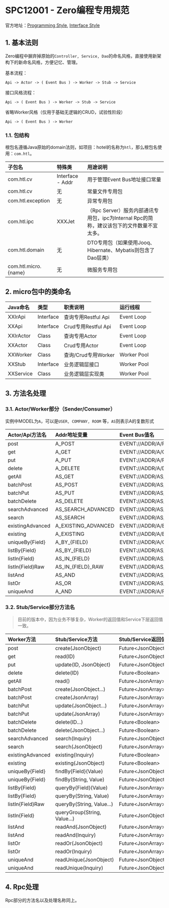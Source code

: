 # SPC12001 - Zero编程专用规范

官方地址：[Programming Style](http://www.vertxup.cn/doc/vertx-zero-tutorial/d10044-programming-styles.html), [Interface Style](http://www.vertxup.cn/doc/vertx-zero-tutorial/d10044-recommend-interface-mode-only.html)

## 1. 基本法则

Zero编程中摒弃掉原始的`Controller, Service, Dao`的命名风格，直接使用新架构下的新命名风格，方便记忆、管理。

基本流程：

```shell
Api -> Actor -> ( Event Bus ) -> Worker -> Stub -> Service
```

接口风格流程：

```shell
Api -> ( Event Bus ) -> Worker -> Stub -> Service
```

省略Worker风格（仅用于基础无逻辑的CRUD，试验性阶段）

```shell
Api -> ( Event Bus ) -> Worker
```

### 1.1. 包结构

根包名遵循Java原始的domain法则，如项目：hotel的名称为`htl`，那么根包名使用：`com.htl`。

| 子包名 | 特殊类 | 用途说明 |
| :--- | :--- | :--- |
| com.htl.cv | Interface - Addr | 用于管理Event Bus地址接口常量 |
| com.htl.cv | 无 | 常量文件专用包 |
| com.htl.exception | 无 | 异常专用包 |
| com.htl.ipc | XXXJet | （Rpc Server）服务内部通讯专用包，ipc为Internal Rpc的简称，建议该包下的文件数量不宜太多。 |
| com.htl.domain | 无 | DTO专用包（如果使用Jooq、Hibernate、Mybatis则包含了Dao层类） |
| com.htl.micro.{name} | 无 | 微服务专用包 |

## 2. micro包中的类命名

| Java命名 | 类型 | 职责说明 | 运行线程 |
| :--- | :--- | :--- | :--- |
| XXIrApi | Interface | 查询专用Restful Api | Event Loop |
| XXApi | Interface | Crud专用Restful Api | Event Loop |
| XXIrActor | Class | 查询专用Actor | Event Loop |
| XXActor | Class | Crud专用Actor | Event Loop |
| XXWorker | Class | 查询/Crud专用Worker | Worker Pool |
| XXStub | Interface | 业务逻辑层接口 | Worker Pool |
| XXService | Class | 业务逻辑层实现类 | Worker Pool |

## 3. 方法名处理

### 3.1. Actor/Worker部分（Sender/Consumer）

实例中MODEL为`A`，可以是`USER, COMPANY, ROOM` 等，`AS`则表示A的复数形式

| Actor/Api方法名 | Addr地址变量 | Event Bus值名 | Worker方法名 |
| :--- | :--- | :--- | :--- |
| post | A\_POST | EVENT://ADDR/A/POST | post |
| get | A\_GET | EVENT://ADDR/A/GET | get |
| put | A\_PUT | EVENT://ADDR/A/PUT | put |
| delete | A\_DELETE | EVENT://ADDR/A/DELETE | delete |
| getAll | AS\_GET | EVENT://ADDR/AS/GET | getAll |
| batchPost | AS\_POST | EVENT://ADDR/AS/POST | batchPost |
| batchPut | AS\_PUT | EVENT://ADDR/AS/PUT | batchPut |
| batchDelete | AS\_DELETE | EVENT://ADDR/AS/DELETE | batchDelete |
| searchAdvanced | AS\_SEARCH\_ADVANCED | EVENT://ADDR/AS/SEARCH | searchAdvanced |
| search | AS\_SEARCH | EVENT://ADDR/AS/SEARCH/GET | search |
| existingAdvanced | A\_EXISTING\_ADVANCED | EVENT://ADDR/A/EXISTING | existingAdvanced |
| existing | A\_EXISTING | EVENT://ADDR/A/EXISTING/GET | existing |
| uniqueBy{Field} | A\_BY\_{FIELD} | EVENT://ADDR/A/GET/BY/{FIELD} | uniqueBy{Field} |
| listBy{Field} | AS\_BY\_{FIELD} | EVENT://ADDR/AS/GET/BY/{FIELD} | listBy{Field} |
| listIn{Field} | AS\_IN\_{FIELD} | EVENT://ADDR/AS/POST/IN/{FIELD} | listIn{Field} |
| listIn{Field}Raw | AS\_IN\_{FIELD}\_RAW | EVENT://ADDR/AS/POST/IN/{FIELD}/RAW | listIn{Field}Raw |
| listAnd | AS\_AND | EVENT://ADDR/AS/POST/AND | listAnd |
| listOr | AS\_OR | EVENT://ADDR/AS/POST/OR | listOr |
| uniqueAnd | A\_AND | EVENT://ADDR/A/POST/AND | uniqueAnd |

### 3.2. Stub/Service部分方法名

> 目前的版本中，因为业务不够复杂，Worker的返回值和Service下层返回值一致。

| Worker方法 | Stub/Service方法 | Stub/Service返回值 |
| :--- | :--- | :--- |
| post | create\(JsonObject\) | Future&lt;JsonObject&gt; |
| get | read\(ID\) | Future&lt;JsonObject&gt; |
| put | update\(ID, JsonObject\) | Future&lt;JsonObject&gt; |
| delete | delete\(ID\) | Future&lt;Boolean&gt; |
| getAll | read\(\) | Future&lt;JsonArray&gt; |
| batchPost | create\(JsonObject...\) | Future&lt;JsonArray&gt; |
| batchPost | create\(JsonArray\) | Future&lt;JsonArray&gt; |
| batchPut | update\(JsonObject...\) | Future&lt;JsonArray&gt; |
| batchPut | update\(JsonArray\) | Future&lt;JsonArray&gt; |
| batchDelete | delete\(ID...\) | Future&lt;Boolean&gt; |
| batchDelete | delete\(JsonObject...\) | Future&lt;Boolean&gt; |
| searchAdvanced | search\(Inquiry\) | Future&lt;JsonObject&gt; |
| search | search\(JsonObject\) | Future&lt;JsonArray&gt; |
| existingAdvanced | existing\(Inquiry\) | Future&lt;Boolean&gt; |
| existing | existing\(JsonObject\) | Future&lt;Boolean&gt; |
| uniqueBy{Field} | findBy{Field}\(Value\) | Future&lt;JsonObject&gt; |
| uniqueBy{Field} | findBy\(String, Value\) | Future&lt;JsonObject&gt; |
| listBy{Field} | queryBy{Field}\(Value\) | Future&lt;JsonArray&gt; |
| listBy{Field} | queryBy\(String, Value\) | Future&lt;JsonArray&gt; |
| listIn{Field}Raw | queryBy\(String, Value...\) | Future&lt;JsonArray&gt; |
| listIn{Field} | queryGroup\(String, Value...\) | Future&lt;JsonObject&gt; |
| listAnd | readAnd\(JsonObject\) | Future&lt;JsonArray&gt; |
| listAnd | readAnd\(Inquiry\) | Future&lt;JsonArray&gt; |
| listOr | readOr\(JsonObject\) | Future&lt;JsonArray&gt; |
| listOr | readOr\(Inquiry\) | Future&lt;JsonArray&gt; |
| uniqueAnd | readUnique\(JsonObject\) | Future&lt;JsonObject&gt; |
| uniqueAnd | readUnique\(Inquiry\) | Future&lt;JsonObject&gt; |

## 4. Rpc处理

Rpc部分的方法名以及处理名称同上。

